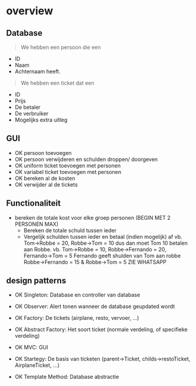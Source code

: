 # overview

## Database

> We hebben een persoon die een
* ID
* Naam
* Achternaam heeft.

> We hebben een ticket dat een
* ID
* Prijs
* De betaler
* De verbruiker
* Mogelijks extra uitleg

## GUI

* OK persoon toevoegen
* OK persoon verwijderen en schulden droppen/ doorgeven
* OK uniform ticket toevoegen met personen
* OK variabel ticket toevoegen met personen
* OK bereken al de kosten
* OK verwijder al de tickets


## Functionaliteit

* bereken de totale kost voor elke groep personen (BEGIN MET 2 PERSONEN MAX)
	* Bereken de totale schuld tussen ieder
	* Vergelijk schulden tussen ieder en betaal (indien mogelijk) af
	vb. 	Tom->Robbe = 20, Robbe->Tom = 10 dus dan moet Tom 10 betalen aan Robbe.
	vb.	Tom->Robbe = 10, Robbe->Fernando = 20, Fernando->Tom = 5
		Fernando geeft shulden van Tom aan robbe
		Robbe->Fernando = 15 & Robbe->Tom = 5
	ZIE WHATSAPP


## design patterns
* OK Singleton:		Database en controller van database
* OK Observer:		Alert tonen wanneer de database geupdated wordt
* OK Factory:		De tickets (airplane, resto, vervoer, ...)
* OK Abstract Factory: 	Het soort ticket (normale verdeling, of specifieke verdeling)
* OK MVC:		GUI

* OK Startegy:	De basis van ticketen (parent->Ticket, childs->restoTicket, AirplaneTicket, ...)
* OK Template Method:	Database abstractie
